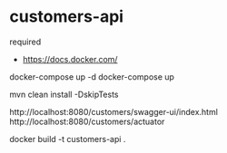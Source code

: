 # customers-api

required
- https://docs.docker.com/

docker-compose up -d
docker-compose up

mvn clean install -DskipTests

http://localhost:8080/customers/swagger-ui/index.html
http://localhost:8080/customers/actuator

docker build -t customers-api .

